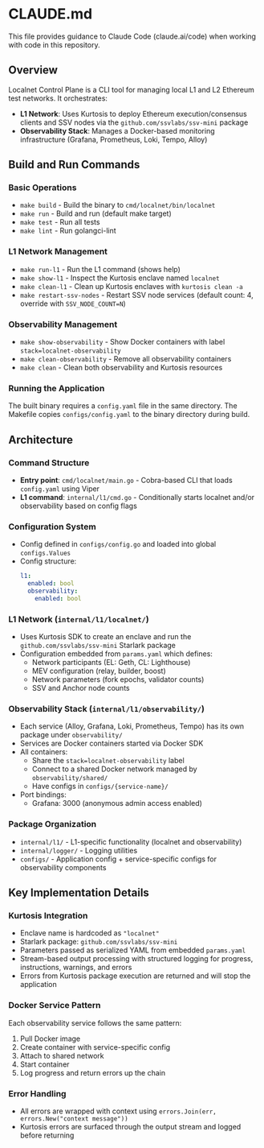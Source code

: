 # CLAUDE.md

This file provides guidance to Claude Code (claude.ai/code) when working with code in this repository.

## Overview

Localnet Control Plane is a CLI tool for managing local L1 and L2 Ethereum test networks. It orchestrates:
- **L1 Network**: Uses Kurtosis to deploy Ethereum execution/consensus clients and SSV nodes via the `github.com/ssvlabs/ssv-mini` package
- **Observability Stack**: Manages a Docker-based monitoring infrastructure (Grafana, Prometheus, Loki, Tempo, Alloy)

## Build and Run Commands

### Basic Operations
- `make build` - Build the binary to `cmd/localnet/bin/localnet`
- `make run` - Build and run (default make target)
- `make test` - Run all tests
- `make lint` - Run golangci-lint

### L1 Network Management
- `make run-l1` - Run the L1 command (shows help)
- `make show-l1` - Inspect the Kurtosis enclave named `localnet`
- `make clean-l1` - Clean up Kurtosis enclaves with `kurtosis clean -a`
- `make restart-ssv-nodes` - Restart SSV node services (default count: 4, override with `SSV_NODE_COUNT=N`)

### Observability Management
- `make show-observability` - Show Docker containers with label `stack=localnet-observability`
- `make clean-observability` - Remove all observability containers
- `make clean` - Clean both observability and Kurtosis resources

### Running the Application
The built binary requires a `config.yaml` file in the same directory. The Makefile copies `configs/config.yaml` to the binary directory during build.

## Architecture

### Command Structure
- **Entry point**: `cmd/localnet/main.go` - Cobra-based CLI that loads `config.yaml` using Viper
- **L1 command**: `internal/l1/cmd.go` - Conditionally starts localnet and/or observability based on config flags

### Configuration System
- Config defined in `configs/config.go` and loaded into global `configs.Values`
- Config structure:
  ```yaml
  l1:
    enabled: bool
    observability:
      enabled: bool
  ```

### L1 Network (`internal/l1/localnet/`)
- Uses Kurtosis SDK to create an enclave and run the `github.com/ssvlabs/ssv-mini` Starlark package
- Configuration embedded from `params.yaml` which defines:
  - Network participants (EL: Geth, CL: Lighthouse)
  - MEV configuration (relay, builder, boost)
  - Network parameters (fork epochs, validator counts)
  - SSV and Anchor node counts

### Observability Stack (`internal/l1/observability/`)
- Each service (Alloy, Grafana, Loki, Prometheus, Tempo) has its own package under `observability/`
- Services are Docker containers started via Docker SDK
- All containers:
  - Share the `stack=localnet-observability` label
  - Connect to a shared Docker network managed by `observability/shared/`
  - Have configs in `configs/{service-name}/`
- Port bindings:
  - Grafana: 3000 (anonymous admin access enabled)

### Package Organization
- `internal/l1/` - L1-specific functionality (localnet and observability)
- `internal/logger/` - Logging utilities
- `configs/` - Application config + service-specific configs for observability components

## Key Implementation Details

### Kurtosis Integration
- Enclave name is hardcoded as `"localnet"`
- Starlark package: `github.com/ssvlabs/ssv-mini`
- Parameters passed as serialized YAML from embedded `params.yaml`
- Stream-based output processing with structured logging for progress, instructions, warnings, and errors
- Errors from Kurtosis package execution are returned and will stop the application

### Docker Service Pattern
Each observability service follows the same pattern:
1. Pull Docker image
2. Create container with service-specific config
3. Attach to shared network
4. Start container
5. Log progress and return errors up the chain

### Error Handling
- All errors are wrapped with context using `errors.Join(err, errors.New("context message"))`
- Kurtosis errors are surfaced through the output stream and logged before returning

